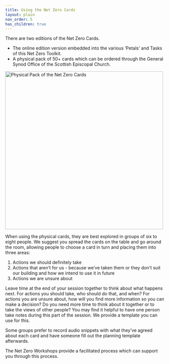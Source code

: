 ```yaml
---
title: Using the Net Zero Cards
layout: plain
nav_order: 5      
has_children: true
---
```


There are two editions of the Net Zero Cards.
 -	The online edition version embedded into the various ‘Petals’ and Tasks of this Net Zero Toolkit.
 -	A physical pack of 50+ cards which can be ordered through the General Synod Office of the Scottish Episcopal Church.

<img alt-text=' ' src='{{"/graphics/NetZeroCards-physical.jpg" | relative_url}}'  alt="Physical Pack of the Net Zero Cards" width="500px">

When using the physical cards, they are best explored in groups of six to eight people. We suggest you spread the cards on the table and go around the room, allowing people to choose a card in turn and placing them into three areas:

1. Actions we should definitely take
2. Actions that aren’t for us - because we’ve taken them or they don’t suit our building and how we intend to use it in future
3. Actions we are unsure about

Leave time at the end of your session together to think about what happens next. For actions you should take, who should do that, and when? For actions you are unsure about, how will you find more information so you can make a decision? Do you need more time to think about it together or to take the views of other people? You may find it helpful to have one person take notes during this part of the session. We provide a template you can use for this.

Some groups prefer to record audio snippets with what they’ve agreed about each card and have someone fill out the planning template afterwards.

The Net Zero Workshops provide a facilitated process which can support you through this process.
